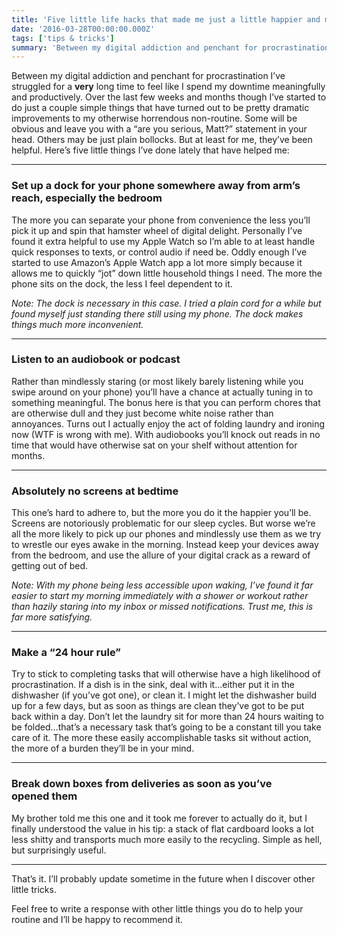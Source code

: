 ```yaml
---
title: 'Five little life hacks that made me just a little happier and more productive at home'
date: '2016-03-28T00:00:00.000Z'
tags: ['tips & tricks']
summary: 'Between my digital addiction and penchant for procrastination I’ve struggled for a very long time to feel like I spend my downtime…'
---
```


Between my digital addiction and penchant for procrastination I’ve struggled for a **very** long time to feel like I spend my downtime meaningfully and productively. Over the last few weeks and months though I’ve started to do just a couple simple things that have turned out to be pretty dramatic improvements to my otherwise horrendous non-routine. Some will be obvious and leave you with a “are you serious, Matt?” statement in your head. Others may be just plain bollocks. But at least for me, they’ve been helpful. Here’s five little things I’ve done lately that have helped me:

---

### Set up a dock for your phone somewhere away from arm’s reach, especially the bedroom

The more you can separate your phone from convenience the less you’ll pick it up and spin that hamster wheel of digital delight. Personally I’ve found it extra helpful to use my Apple Watch so I’m able to at least handle quick responses to texts, or control audio if need be. Oddly enough I’ve started to use Amazon’s Apple Watch app a lot more simply because it allows me to quickly “jot” down little household things I need. The more the phone sits on the dock, the less I feel dependent to it.

_Note: The dock is necessary in this case. I tried a plain cord for a while but found myself just standing there still using my phone. The dock makes things much more inconvenient._

---

### Listen to an audiobook or podcast

Rather than mindlessly staring (or most likely barely listening while you swipe around on your phone) you’ll have a chance at actually tuning in to something meaningful. The bonus here is that you can perform chores that are otherwise dull and they just become white noise rather than annoyances. Turns out I actually enjoy the act of folding laundry and ironing now (WTF is wrong with me). With audiobooks you’ll knock out reads in no time that would have otherwise sat on your shelf without attention for months.

---

### Absolutely no screens at bedtime

This one’s hard to adhere to, but the more you do it the happier you’ll be. Screens are notoriously problematic for our sleep cycles. But worse we’re all the more likely to pick up our phones and mindlessly use them as we try to wrestle our eyes awake in the morning. Instead keep your devices away from the bedroom, and use the allure of your digital crack as a reward of getting out of bed.

_Note: With my phone being less accessible upon waking, I’ve found it far easier to start my morning immediately with a shower or workout rather than hazily staring into my inbox or missed notifications. Trust me, this is far more satisfying._

---

### Make a “24 hour rule”

Try to stick to completing tasks that will otherwise have a high likelihood of procrastination. If a dish is in the sink, deal with it…either put it in the dishwasher (if you’ve got one), or clean it. I might let the dishwasher build up for a few days, but as soon as things are clean they’ve got to be put back within a day. Don’t let the laundry sit for more than 24 hours waiting to be folded…that’s a necessary task that’s going to be a constant till you take care of it. The more these easily accomplishable tasks sit without action, the more of a burden they’ll be in your mind.

---

### Break down boxes from deliveries as soon as you’ve opened them

My brother told me this one and it took me forever to actually do it, but I finally understood the value in his tip: a stack of flat cardboard looks a lot less shitty and transports much more easily to the recycling. Simple as hell, but surprisingly useful.

---

That’s it. I’ll probably update sometime in the future when I discover other little tricks.

Feel free to write a response with other little things you do to help your routine and I’ll be happy to recommend it.
